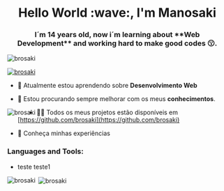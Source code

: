 <h1 align="center">Hello World :wave:, I'm Manosaki</h1>
<h3 align="center">I´m 14 years old, now i´m learning about **Web Development** and working hard to make good codes 😗.</h3>

<p align="left"> <img src="https://komarev.com/ghpvc/?username=manosaki1&label=Profile%20views&color=0e75b6&style=flat" alt="brosaki" /> </p>

<p align="left"> <a href="https://github.com/ryo-ma/github-profile-trophy"><img src="https://github-profile-trophy.vercel.app/?username=brosaki" alt="brosaki" /></a> </p>

- :seedling: Atualmente estou aprendendo sobre **Desenvolvimento Web**

- 🐬 Estou procurando sempre melhorar com os meus **conhecimentos**.

<p>
  <img align="left" src="https://github-readme-stats.vercel.app/api/top-langs?username=brosaki&show_icons=true&locale=en&layout=compact&theme=tokyonight" alt="brosaki"/>
</p>

- :man_technologist: Todos os meus projetos estão disponíveis em [https://github.com/brosaki](https://github.com/brosaki)

- :page_facing_up: Conheça minhas experiências

<h3 align="left">Languages and Tools:</h3>

<ul>
  <li>
    teste
    teste1
  </li>
</ul>

<p><img align="left" src="https://github-readme-stats.vercel.app/api/top-langs?username=manosaki1&show_icons=true&locale=en&layout=compact" alt="brosaki" /></p>

<p>&nbsp;<img align="center" src="https://github-readme-stats.vercel.app/api?username=manosaki1&show_icons=true&locale=en" alt="brosaki" /></p>

